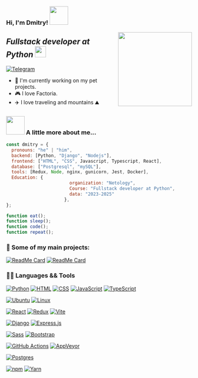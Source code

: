 
<h3> Hi, I'm Dmitry!
<img src="https://media.giphy.com/media/mGcNjsfWAjY5AEZNw6/giphy.gif" width="50">
</h3>
<img align='right' src="https://i.pinimg.com/originals/ed/ec/57/edec57b70e496d6310c0ba533909acb2.gif" width="200" border-radius="50%">
<h2>
<em>Fullstack developer at Python
<img src="https://media.giphy.com/media/WUlplcMpOCEmTGBtBW/giphy.gif" width="30"></em>
</h2>

[![Telegram](https://img.shields.io/badge/Telegram-2CA5E0?logo=telegram&logoColor=white)](https://t.me/dmi_gwa)

- :dart: I'm currently working on my pet projects.
- :video_game: I love Factoria.
- :airplane: I love traveling and mountains :mountain:


### <img src="https://media.giphy.com/media/VgCDAzcKvsR6OM0uWg/giphy.gif" width="50"> A little more about me...  

```javascript
const dmitry = {
  pronouns: "he" | "him",
  backend: [Python, "Django", "Nodejs"],
  frontend: ["HTML", "CSS", Javascript, Typescript, React],
  database: ["Postgresql", "mySQL"],
  tools: [Redux, Node, nginx, gunicorn, Jest, Docker],
  Education: {
                        organization: "Netology",
                        Course: "Fullstack developer at Python",
                        data: "2023-2025"
                      },
};

function eat();
function sleep();
function code();
function repeat();
```

### 🚀 Some of my main projects:

[![ReadMe Card](https://github-readme-stats.vercel.app/api/pin/?username=dim4ik1985&repo=myCloud)](https://github.com/dim4ik1985/myCloud)
[![ReadMe Card](https://github-readme-stats.vercel.app/api/pin/?username=dim4ik1985&repo=films-search)](https://github.com/dim4ik1985/films-search)


### 👩‍💻 Languages && Tools
[![Python](https://img.shields.io/badge/Python-3776AB?logo=python&logoColor=fff)](#)
[![HTML](https://img.shields.io/badge/HTML-%23E34F26.svg?logo=html5&logoColor=white)](#)
[![CSS](https://img.shields.io/badge/CSS-1572B6?logo=css3&logoColor=fff)](#)
[![JavaScript](https://img.shields.io/badge/JavaScript-F7DF1E?logo=javascript&logoColor=000)](#)
[![TypeScript](https://img.shields.io/badge/TypeScript-3178C6?logo=typescript&logoColor=fff)](#)

[![Ubuntu](https://img.shields.io/badge/Ubuntu-E95420?logo=ubuntu&logoColor=white)](#)
[![Linux](https://img.shields.io/badge/Linux-FCC624?logo=linux&logoColor=black)](#)

[![React](https://img.shields.io/badge/React-%2320232a.svg?logo=react&logoColor=%2361DAFB)](#)
[![Redux](https://img.shields.io/badge/Redux-764ABC?logo=redux&logoColor=fff)](#)
[![Vite](https://img.shields.io/badge/Vite-646CFF?logo=vite&logoColor=fff)](#)

[![Django](https://img.shields.io/badge/Django-%23092E20.svg?logo=django&logoColor=white)](#)
[![Express.js](https://img.shields.io/badge/Express.js-%23404d59.svg?logo=express&logoColor=%2361DAFB)](#)

[![Sass](https://img.shields.io/badge/Sass-C69?logo=sass&logoColor=fff)](#)
[![Bootstrap](https://img.shields.io/badge/Bootstrap-7952B3?logo=bootstrap&logoColor=fff)](#)

[![GitHub Actions](https://img.shields.io/badge/GitHub_Actions-2088FF?logo=github-actions&logoColor=white)](#)
[![AppVeyor](https://img.shields.io/badge/AppVeyor-00B3E0?logo=appveyor&logoColor=fff)](#)

[![Postgres](https://img.shields.io/badge/Postgres-%23316192.svg?logo=postgresql&logoColor=white)](#)

[![npm](https://img.shields.io/badge/npm-CB3837?logo=npm&logoColor=fff)](#)
[![Yarn](https://img.shields.io/badge/Yarn-2C8EBB?logo=yarn&logoColor=fff)](#)




        



<!--
**dim4ik1985/dim4ik1985** is a ✨ _special_ ✨ repository because its `README.md` (this file) appears on your GitHub profile.

Here are some ideas to get you started:

- 🔭 I’m currently working on ...
- 🌱 I’m currently learning ...
- 👯 I’m looking to collaborate on ...
- 🤔 I’m looking for help with ...
- 💬 Ask me about ...
- 📫 How to reach me: ...
- 😄 Pronouns: ...
- ⚡ Fun fact: ...
-->
